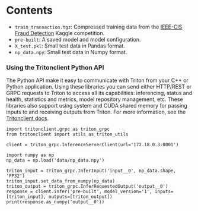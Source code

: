 # Contents

* `train_transaction.tgz`: Compressed training data from the [IEEE-CIS Fraud Detection](https://www.kaggle.com/c/ieee-fraud-detection/overview) Kaggle competition.
* `pre-built`: A saved model and model configuration.
* `X_test.pkl`: Small test data in Pandas format.
* `np_data.npy`: Small test data in Numpy format.

### Using the Tritonclient Python API

The Python API make it easy to communicate with Triton from your C++ or Python application. Using these libraries you can send either HTTP/REST or GRPC requests to Triton to access all its capabilities: inferencing, status and health, statistics and metrics, model repository management, etc. These libraries also support using system and CUDA shared memory for passing inputs to and receiving outputs from Triton. For more information, see the [Tritonclient docs](https://github.com/triton-inference-server/client).

```
import tritonclient.grpc as triton_grpc
from tritonclient import utils as triton_utils

client = triton_grpc.InferenceServerClient(url='172.18.0.3:8001')

import numpy as np
np_data = np.load('data/np_data.npy')

triton_input = triton_grpc.InferInput('input__0', np_data.shape, 'FP32')
triton_input.set_data_from_numpy(np_data)
triton_output = triton_grpc.InferRequestedOutput('output__0')
response = client.infer('pre-built', model_version='1', inputs=[triton_input], outputs=[triton_output])
print(response.as_numpy('output__0'))
```

